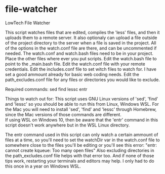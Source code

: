 # file-watcher

LowTech File Watcher

This script watches files that are edited, compiles the 'less' files, and then it uploads them to a remote server. It also optionaly can upload a file outside of the project directory to the server when a file is saved in the project. All of the options in the watch.conf file are there, and can be uncommented if needed.  The watch.conf and watch.bash files need to be in your project.  Place the other files where ever you put scripts.  Edit the watch.bash file to point to the _main.bash file. Edit the watch.conf file with your remote credentials.  Edit the includes.conf file to set witch files to watch for.  I have set a good ammount already for basic web coding needs.  Edit the path_excludes.conf file for any files or directories you would like to exclude.

Required commands:
sed
find
lessc
entr

Things to watch out for:
This script uses GNU Linux versions of 'sed', 'find' and 'lessc' so you should be able to run this from Linux, Windows WSL.  For the Mac you will need to install 'sed', 'find' and 'lessc' through Homebrew, since the Mac versions of those commands are different.  
If using WSL on Windows 10, then be aware that the 'entr' command in this script doesn't work anywhere but in the WSL Linux directory.

The entr command used in this script can only watch a certain ammount of files at a time, so you'll need to set the watchDir var in the watch.conf file to somewhere close to the files you'll be editing or you'll see this error:
"entr: cannot create kqueue: Too many open files"
Also excluding directories in the path_excludes.conf file helps with that error too.  And if none of those tips work, restarting your terminals and editors may help.  I only had to do this once in a year on Windows WSL.
